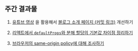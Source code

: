 ## 주간 결과물

1. [유튜브 영상](https://www.youtube.com/watch?v=XK7T3mY1V-w&t=1758s) 을 활용해서 [블로그 소개 페이지 (커밋 링크)](https://github.com/C17AN/MiniMac/commit/48e6ba268a42e9c0f2af3df77688e2649eb284bd) 개선하기

2. [리액트에서 `defaultProps`와 분해 할당의 기본값 차이점 정리하기](https://c17an.netlify.app/blog/React/default-props%EB%8A%94-%EC%9D%B4%EC%A0%9C-%EC%95%88%EB%85%95/article/)

3. [브라우저의 same-origin policy에 대해 조사하기](https://github.com/lets-get-job/tech-interview/tree/master/Javascript/12/c17an)
